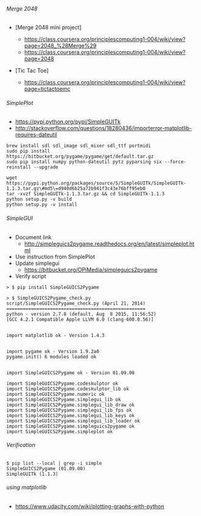 ###### Merge 2048
  * [Merge 2048 mini project] 
    - https://class.coursera.org/principlescomputing1-004/wiki/view?page=2048_%28Merge%29
    - https://class.coursera.org/principlescomputing1-004/wiki/view?page=2048

  * [Tic Tac Toe]
    - https://class.coursera.org/principlescomputing1-004/wiki/view?page=tictactoemc

###### SimplePlot
  * https://pypi.python.org/pypi/SimpleGUITk
  * http://stackoverflow.com/questions/18280436/importerror-matplotlib-requires-dateutil

```
brew install sdl sdl_image sdl_mixer sdl_ttf portmidi
sudo pip install https://bitbucket.org/pygame/pygame/get/default.tar.gz
sudo pip install numpy python-dateutil pytz pyparsing six --force-reinstall --upgrade

wget https://pypi.python.org/packages/source/S/SimpleGUITk/SimpleGUITk-1.1.3.tar.gz\#md5\=d940d6b25a72b941f3c43e76bff95eb0
tar -xvzf SimpleGUITk-1.1.3.tar.gz && cd SimpleGUITk-1.1.3
python setup.py -v build
python setup.py -v install
```

###### SimpleGUI
   * Document link
        - http://simpleguics2pygame.readthedocs.org/en/latest/simpleplot.html
   * Use instruction from SimplePlot
   * Update simplegui
        - https://bitbucket.org/OPiMedia/simpleguics2pygame
   * Verify script

```
> $ pip install SimpleGUICS2Pygame
```

```
> $ SimpleGUICS2Pygame_check.py
script/SimpleGUICS2Pygame_check.py (April 21, 2014)
===================================================
python - version 2.7.8 (default, Aug  8 2015, 11:56:52)
[GCC 4.2.1 Compatible Apple LLVM 6.0 (clang-600.0.56)]


import matplotlib ok - Version 1.4.3


import pygame ok - Version 1.9.2a0
pygame.init() 6 modules loaded ok


import SimpleGUICS2Pygame ok - Version 01.09.00

import SimpleGUICS2Pygame.codeskulptor ok
import SimpleGUICS2Pygame.codeskulptor_lib ok
import SimpleGUICS2Pygame.numeric ok
import SimpleGUICS2Pygame.simplegui_lib ok
import SimpleGUICS2Pygame.simplegui_lib_draw ok
import SimpleGUICS2Pygame.simplegui_lib_fps ok
import SimpleGUICS2Pygame.simplegui_lib_keys ok
import SimpleGUICS2Pygame.simplegui_lib_loader ok
import SimpleGUICS2Pygame.simpleguics2pygame ok
import SimpleGUICS2Pygame.simpleplot ok
```

###### Verification

```
$ pip list --local | grep -i simple
SimpleGUICS2Pygame (01.09.00)
SimpleGUITk (1.1.3)
```

###### using matplotlib
  * https://www.udacity.com/wiki/plotting-graphs-with-python
